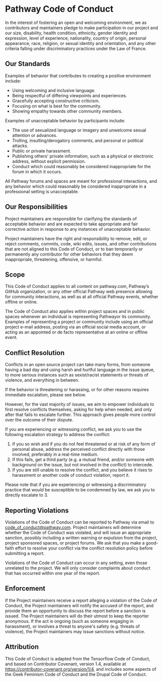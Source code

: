 # Pathway Code of Conduct

In the interest of fostering an open and welcoming environment, we as
contributors and maintainers pledge to make participation in our project and our
size, disability, health condition, ethnicity, gender identity and expression, level of
experience, nationality, country of origin, personal appearance, race, religion, or sexual identity
and orientation, and any other criteria falling under discriminatory practices under the Law of France.

## Our Standards

Examples of behavior that contributes to creating a positive environment include:

*   Using welcoming and inclusive language.
*   Being respectful of differing viewpoints and experiences.
*   Gracefully accepting constructive criticism.
*   Focusing on what is best for the community.
*   Showing empathy towards other community members.

Examples of unacceptable behavior by participants include:

*   The use of sexualized language or imagery and unwelcome sexual attention or
    advances.
*   Trolling, insulting/derogatory comments, and personal or political attacks.
*   Public or private harassment.
*   Publishing others' private information, such as a physical or electronic
    address, without explicit permission.
*   Conduct which could reasonably be considered inappropriate for the forum in
    which it occurs.

All Pathway forums and spaces are meant for professional interactions, and any behavior which could reasonably be considered inappropriate in a professional setting is unacceptable.


## Our Responsibilities

Project maintainers are responsible for clarifying the standards of acceptable behavior and are expected to take appropriate and fair corrective action in response to any instances of unacceptable behavior.

Project maintainers have the right and responsibility to remove, edit, or reject comments, commits, code, wiki edits, issues, and other contributions that are not aligned to this Code of Conduct, or to ban temporarily or permanently any contributor for other behaviors that they deem inappropriate, threatening, offensive, or harmful.


## Scope

This Code of Conduct applies to all content on pathway.com, Pathway’s GitHub organization, or any other official Pathway web presence allowing for community interactions, as well as at all official Pathway events, whether offline or online.

The Code of Conduct also applies within project spaces and in public spaces whenever an individual is representing Pathwayor its community. Examples of representing a project or community include using an official project e-mail address, posting via an official social media account, or acting as an appointed or de facto representative at an online or offline event. 


## Conflict Resolution

Conflicts in an open source project can take many forms, from someone having a bad day and using harsh and hurtful language in the issue queue, to more serious instances such as sexist/racist statements or threats of violence, and everything in between.

If the behavior is threatening or harassing, or for other reasons requires immediate escalation, please see below.

However, for the vast majority of issues, we aim to empower individuals to first resolve conflicts themselves, asking for help when needed, and only after that fails to escalate further. This approach gives people more control over the outcome of their dispute. 

If you are experiencing or witnessing conflict, we ask you to use the following escalation strategy to address the conflict:

1.  If you so wish and if you do not feel threatened or at risk of any form of personal abuse, address the perceived conflict directly with those involved, preferably in a real-time medium.
2.  If this fails, get a third party (e.g. a mutual friend, and/or someone with
    background on the issue, but not involved in the conflict) to intercede.
3.  If you are still unable to resolve the conflict, and you believe it rises to
    harassment or another code of conduct violation, report it.

Please note that if you are experiencing or witnessing a discriminatory practice that would be susceptible to be condemned by law, we ask you to directly escalate to 3. 

## Reporting Violations

Violations of the Code of Conduct can be reported to Pathway via email to code_of_conduct@pathway.com. Project maintainers will determine whether the Code of Conduct was violated, and will issue an appropriate sanction, possibly including a written warning or expulsion from the project, project sponsored spaces, or project forums. We ask that you make a good-faith effort to resolve your conflict via the conflict resolution policy before submitting a report.

Violations of the Code of Conduct can occur in any setting, even those unrelated to the project. We will only consider complaints about conduct that has occurred within one year of the report.


## Enforcement

If the Project maintainers receive a report alleging a violation of the Code of Conduct, the Project maintainers will notify the accused of the report, and provide them an opportunity to discuss the report before a sanction is issued. The Project maintainers will do their utmost to keep the reporter anonymous. If the act is ongoing (such as someone engaging in harassment), or involves a threat to anyone's safety (e.g. threats of violence), the Project maintainers may issue sanctions without notice.


## Attribution

This Code of Conduct is adapted from the Tensorflow Code of Conduct, and based on Contributor Covenant, version 1.4, available at https://contributor-covenant.org/version/1/4, and includes some aspects of the Geek Feminism Code of Conduct and the Drupal Code of Conduct.
